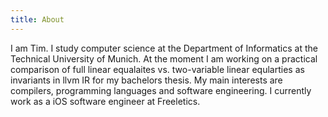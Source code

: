 ```yaml
---
title: About
---
```


I am Tim. I study computer science at the Department of Informatics at the Technical University of Munich. At the moment I am working on a practical comparison of full linear equalaites vs. two-variable linear eqularties as invariants in llvm IR for my bachelors thesis.
My main interests are compilers, programming languages and software engineering. I currently work as a iOS software engineer at Freeletics.
